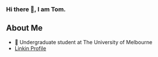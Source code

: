 ### Hi there 👋, I am Tom.

## About Me
* 🌱 Undergraduate student at The University of Melbourne
* [Linkin Profile](https://www.linkedin.com/in/ztom/)
